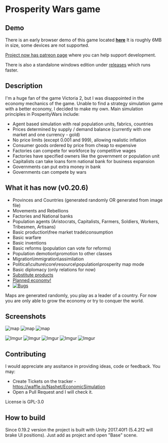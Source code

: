 # Prosperity Wars game

## Demo
There is an early browser demo of this game located [**here**](https://nashet.github.io/Prosperity-Wars/WEBGL/index.html)
It is roughly 6MB in size, some devices are not supported.

[Project now has patreon page](https://www.patreon.com/ProsperityWars) where you can help support development.

There is also a standalone windows edition under [releases](https://github.com/Nashet/Prosperity-Wars/releases) which runs faster.

## Description
I'm a huge fan of the game Victoria 2, but I was disappointed in the economy mechanics of the game. Unable to find a strategy simulation game with a better economy, I decided to make my own.
Main simulation principles in PosperityWars include:
* Agent based simulation with real population units, fabrics, countries
* Prices determined by supply / demand balance (currently with one market and one currency - gold)
* No price limits (except 0.001 and 999), allowing realistic inflation
* Consumer goods ordered by price from cheap to expensive
* Factories can compete for workforce by competitive wages
* Factories have specified owners like the government or population unit
* Capitalists can take loans form national bank for business expansion 
* Governments can put extra money in bank
* Governments can compete by wars

## What it has now (v0.20.6)
 - Provinces and Countries (generated randomly OR generated from image file)
 - Movements and Rebellions
 - Factories and National banks
 - Population agents (Aristocrats, Capitalists, Farmers, Soldiers, Workers, Tribesmen, Artisans)
 - Basic production\free market trade\consumption
 - Basic warfare
 - Basic inventions
 - Basic reforms (population can vote for reforms)
 - Population demotion\promotion to other classes
 - Migration\immigration\assimilation
 - Political\culture\core\resource\population\prosperity map mode
 - Basic diplomacy (only relations for now)
 - [Substitute products](https://github.com/Nashet/EconomicSimulation/wiki/Products)
 - [Planned economy!](https://github.com/Nashet/EconomicSimulation/wiki/Economy-types#Planned_economy)
 - [![Bugs](https://badge.waffle.io/Nashet/Prosperity-Wars.svg?columns=all)](https://waffle.io/Nashet/Prosperity-Wars) 

Maps are generated randomly, you play as a leader of a country. For now you are only able to grow the economy or try to conquer the world.

## Screenshots
![map](http://i.imgrpost.com/imgr/2017/08/14/VYAaererrerdsdVA.png)
![map](http://i.imgrpost.com/imgr/2017/08/14/VYsdffAaererdsdVA.png)
![map](http://i.imgrpost.com/imgr/2017/06/22/VYAaereVAVArdsdVA.png)

![Imgur](https://i.imgur.com/ir7pqgV.png)
![Imgur](https://i.imgur.com/U85ZjSV.png)
![Imgur](https://i.imgur.com/knumBN0.png)
![Imgur](https://i.imgur.com/goICtvL.png)
![Imgur](https://i.imgur.com/6YLDnnq.png)

## Contributing
I would appreciate any assitance in providing ideas, code or feedback.  You may:
- Create Tickets on the tracker - https://waffle.io/Nashet/EconomicSimulation
- Open a Pull Request and I will check it.

License is GPL-3.0

## How to build
Since 0.19.2 version the project is built with Unity 2017.40f1 (5.4.2f2 will brake UI positions). Just add as project and open "Base" scene.
